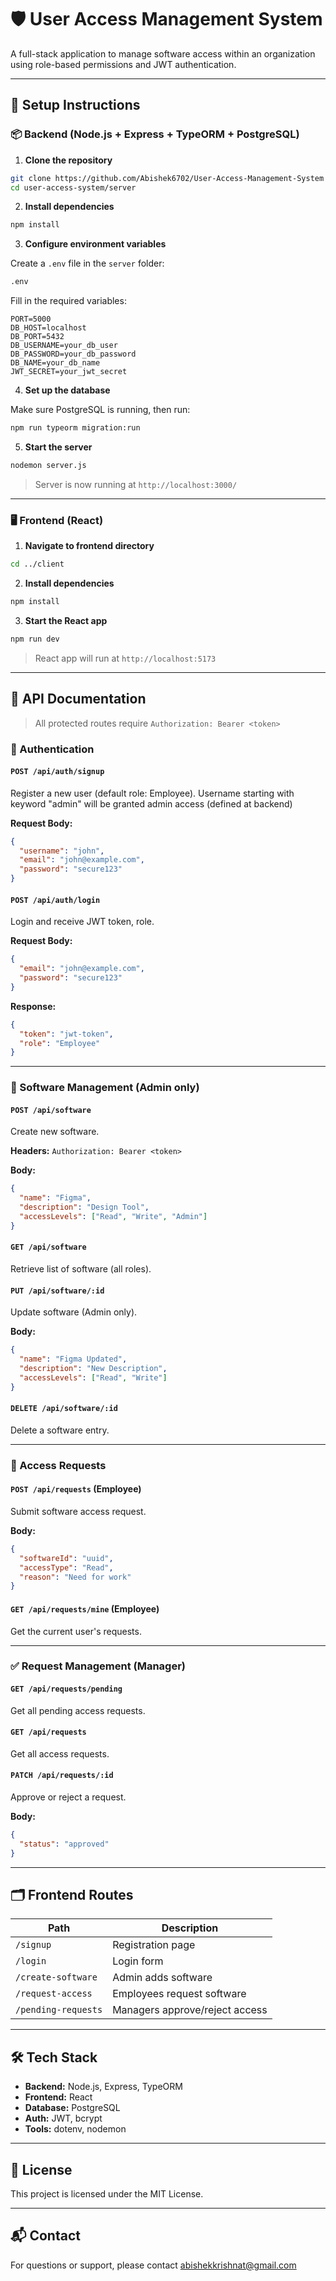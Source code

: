 
# 🛡️ User Access Management System

A full-stack application to manage software access within an organization using role-based permissions and JWT authentication.

---

## 🚀 Setup Instructions

### 📦 Backend (Node.js + Express + TypeORM + PostgreSQL)

1. **Clone the repository**

```bash
git clone https://github.com/Abishek6702/User-Access-Management-System
cd user-access-system/server
```

2. **Install dependencies**

```bash
npm install
```

3. **Configure environment variables**

Create a `.env` file in the `server` folder:

```bash
.env
```

Fill in the required variables:

```
PORT=5000
DB_HOST=localhost
DB_PORT=5432
DB_USERNAME=your_db_user
DB_PASSWORD=your_db_password
DB_NAME=your_db_name
JWT_SECRET=your_jwt_secret
```

4. **Set up the database**

Make sure PostgreSQL is running, then run:

```bash
npm run typeorm migration:run
```

5. **Start the server**

```bash
nodemon server.js
```

> Server is now running at `http://localhost:3000/`

---

### 🖥️ Frontend (React)

1. **Navigate to frontend directory**

```bash
cd ../client
```

2. **Install dependencies**

```bash
npm install
```

3. **Start the React app**

```bash
npm run dev
```

> React app will run at `http://localhost:5173`

---

## 🔐 API Documentation

> All protected routes require `Authorization: Bearer <token>`

### 👤 Authentication

#### `POST /api/auth/signup`

Register a new user (default role: Employee).
Username starting with keyword "admin" will be granted admin access (defined at backend)

**Request Body:**
```json
{
  "username": "john",
  "email": "john@example.com",
  "password": "secure123"
}
```

#### `POST /api/auth/login`

Login and receive JWT token, role.

**Request Body:**
```json
{
  "email": "john@example.com",
  "password": "secure123"
}
```

**Response:**
```json
{
  "token": "jwt-token",
  "role": "Employee"
}
```

---

### 🧩 Software Management (Admin only)

#### `POST /api/software`

Create new software.

**Headers:**
`Authorization: Bearer <token>`

**Body:**
```json
{
  "name": "Figma",
  "description": "Design Tool",
  "accessLevels": ["Read", "Write", "Admin"]
}
```

#### `GET /api/software`

Retrieve list of software (all roles).

#### `PUT /api/software/:id`

Update software (Admin only).

**Body:**
```json
{
  "name": "Figma Updated",
  "description": "New Description",
  "accessLevels": ["Read", "Write"]
}
```

#### `DELETE /api/software/:id`

Delete a software entry.

---

### 📝 Access Requests

#### `POST /api/requests` (Employee)

Submit software access request.

**Body:**
```json
{
  "softwareId": "uuid",
  "accessType": "Read",
  "reason": "Need for work"
}
```

#### `GET /api/requests/mine` (Employee)

Get the current user's requests.

---

### ✅ Request Management (Manager)

#### `GET /api/requests/pending`

Get all pending access requests.

#### `GET /api/requests`

Get all access requests.

#### `PATCH /api/requests/:id`

Approve or reject a request.

**Body:**
```json
{
  "status": "approved"
}
```

---

## 🗂️ Frontend Routes

| Path               | Description                     |
|--------------------|---------------------------------|
| `/signup`          | Registration page               |
| `/login`           | Login form                      |
| `/create-software` | Admin adds software             |
| `/request-access`  | Employees request software      |
| `/pending-requests`| Managers approve/reject access  |

---

## 🛠️ Tech Stack

- **Backend:** Node.js, Express, TypeORM
- **Frontend:** React
- **Database:** PostgreSQL
- **Auth:** JWT, bcrypt
- **Tools:** dotenv, nodemon

---

## 📄 License

This project is licensed under the MIT License.

---

## 📬 Contact

For questions or support, please contact [abishekkrishnat@gmail.com](mailto:abishekkrishnat@gmail.com)
